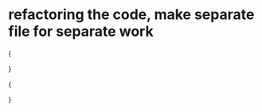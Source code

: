 <!--head LECTURE - 05 -->

# refactoring the code, make separate file for separate work

<!--* creation of "src" folder -->
<!--* creating components folder insided src, we will put all our react components inside this components folder -->

<!--? while importing components it is not mandatory to use extension after the comp name as .js, .jsx . we can use only the name of components   -->

{

<!-- note: NEVER keep Hard Coded Data into the APP or Component, {ex- url strings, array of objects, etc}  -->

<!--idea: put hard coded data into a new folder like utils, commons, configs, {utils recommended}, under which a js file with {small letter name} constants.js, should present which contain the actual data  -->

<!--? while storing data in the utils folder in a js file, always try to give CAPITAL_LETTER name to the constants. -->

}

<!--fix: we can have only single export default in a js file, with export default we can export only one const only, to tackle this we should use named export like "export const const_name", import { CDN_URL } from "../utils/constants"; -->

<!--? when we use named export then, while importing, the name must be wrapped with {}. ex => import { CDN_URL } from "../utils/constants";    -->
<!--? when we use default export then while importing, the name must be simple with no bracket over it. ex => import Header from "./components/Header"; -->

<!--head:         React HOOKS         -->

{

<!--* Normal js utility functions, -->

<!--* hooks is fundamentally is javascript function, given us by react, that function has some logic written behind the scene -->
<!--? useState(), useEffect() -->

}

<!--note: whenever a state variable got update, React re-renders the component -->
